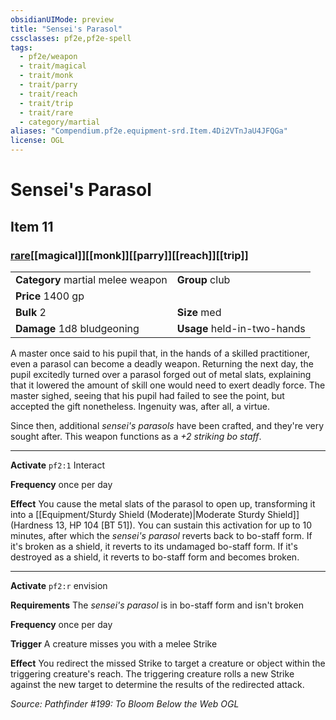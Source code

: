 ```yaml
---
obsidianUIMode: preview
title: "Sensei's Parasol"
cssclasses: pf2e,pf2e-spell
tags:
  - pf2e/weapon
  - trait/magical
  - trait/monk
  - trait/parry
  - trait/reach
  - trait/trip
  - trait/rare
  - category/martial
aliases: "Compendium.pf2e.equipment-srd.Item.4Di2VTnJaU4JFQGa"
license: OGL
---
```

# Sensei's Parasol
## Item 11
### [rare](rare "Rare Rarity Trait")[[magical]][[monk]][[parry]][[reach]][[trip]]

|  |  |
| -- | -- |
| **Category** martial melee weapon | **Group** club |
| **Price** 1400 gp |  |
| **Bulk** 2 | **Size** med |
| **Damage** 1d8 bludgeoning  | **Usage** held-in-two-hands |



A master once said to his pupil that, in the hands of a skilled practitioner, even a parasol can become a deadly weapon. Returning the next day, the pupil excitedly turned over a parasol forged out of metal slats, explaining that it lowered the amount of skill one would need to exert deadly force. The master sighed, seeing that his pupil had failed to see the point, but accepted the gift nonetheless. Ingenuity was, after all, a virtue.

Since then, additional _sensei's parasols_ have been crafted, and they're very sought after. This weapon functions as a _+2 striking bo staff_.

* * *

**Activate** `pf2:1` Interact

**Frequency** once per day

**Effect** You cause the metal slats of the parasol to open up, transforming it into a [[Equipment/Sturdy Shield (Moderate)|Moderate Sturdy Shield]] (Hardness 13, HP 104 \[BT 51\]). You can sustain this activation for up to 10 minutes, after which the _sensei's parasol_ reverts back to bo-staff form. If it's broken as a shield, it reverts to its undamaged bo-staff form. If it's destroyed as a shield, it reverts to bo-staff form and becomes broken.

* * *

**Activate** `pf2:r` envision

**Requirements** The _sensei's parasol_ is in bo-staff form and isn't broken

**Frequency** once per day

**Trigger** A creature misses you with a melee Strike

**Effect** You redirect the missed Strike to target a creature or object within the triggering creature's reach. The triggering creature rolls a new Strike against the new target to determine the results of the redirected attack.

*Source: Pathfinder #199: To Bloom Below the Web*
*OGL*